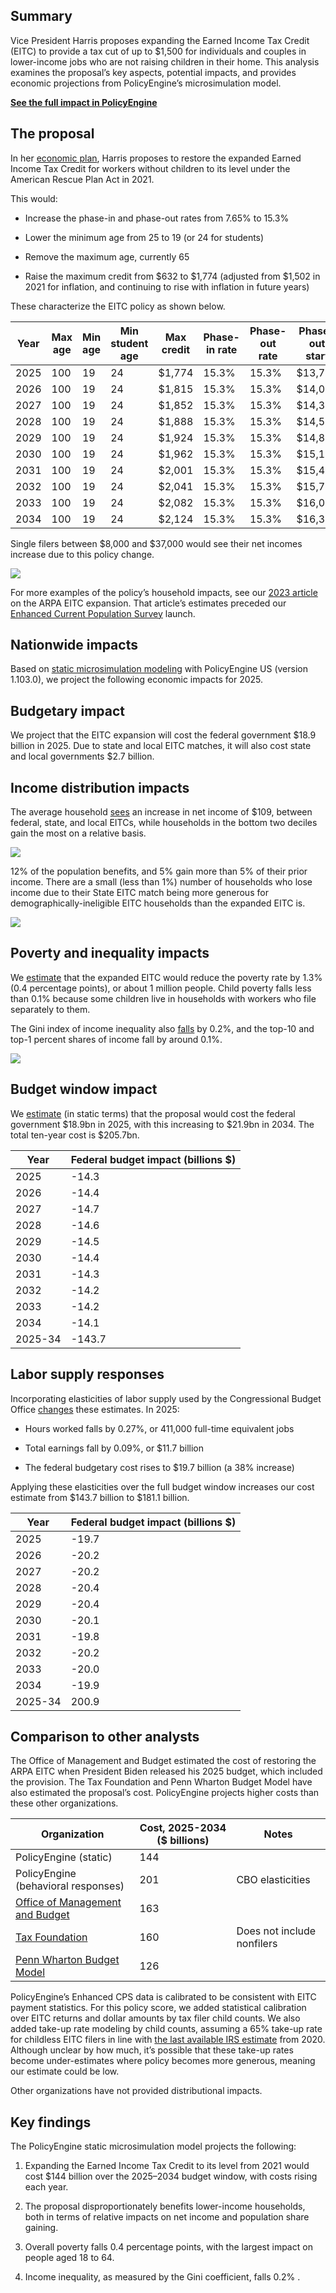 ## Summary

Vice President Harris proposes expanding the Earned Income Tax Credit (EITC) to provide a tax cut of up to $1,500 for individuals and couples in lower-income jobs who are not raising children in their home. This analysis examines the proposal’s key aspects, potential impacts, and provides economic projections from PolicyEngine’s microsimulation model.

[**See the full impact in PolicyEngine**](https://policyengine.org/us/policy?focus=policyOutput.policyBreakdown&reform=67696&region=enhanced_us&timePeriod=2025&baseline=2&household=47732)

## The proposal

In her [economic plan](https://kamalaharris.com/wp-content/uploads/2024/09/Policy_Book_Economic-Opportunity.pdf), Harris proposes to restore the expanded Earned Income Tax Credit for workers without children to its level under the American Rescue Plan Act in 2021.

This would:

- Increase the phase-in and phase-out rates from 7.65% to 15.3%

- Lower the minimum age from 25 to 19 (or 24 for students)

- Remove the maximum age, currently 65

- Raise the maximum credit from $632 to $1,774 (adjusted from $1,502 in 2021 for inflation, and continuing to rise with inflation in future years)

These characterize the EITC policy as shown below.

| Year | Max age | Min age | Min student age | Max credit | Phase-in rate | Phase-out rate | Phase-out start |
| ---- | ------- | ------- | --------------- | ---------- | ------------- | -------------- | --------------- |
| 2025 | 100     | 19      | 24              | $1,774     | 15.3%         | 15.3%          | $13,706         |
| 2026 | 100     | 19      | 24              | $1,815     | 15.3%         | 15.3%          | $14,022         |
| 2027 | 100     | 19      | 24              | $1,852     | 15.3%         | 15.3%          | $14,306         |
| 2028 | 100     | 19      | 24              | $1,888     | 15.3%         | 15.3%          | $14,582         |
| 2029 | 100     | 19      | 24              | $1,924     | 15.3%         | 15.3%          | $14,858         |
| 2030 | 100     | 19      | 24              | $1,962     | 15.3%         | 15.3%          | $15,150         |
| 2031 | 100     | 19      | 24              | $2,001     | 15.3%         | 15.3%          | $15,450         |
| 2032 | 100     | 19      | 24              | $2,041     | 15.3%         | 15.3%          | $15,758         |
| 2033 | 100     | 19      | 24              | $2,082     | 15.3%         | 15.3%          | $16,074         |
| 2034 | 100     | 19      | 24              | $2,124     | 15.3%         | 15.3%          | $16,398         |

Single filers between $8,000 and $37,000 would see their net incomes increase due to this policy change.

![](https://cdn-images-1.medium.com/max/3044/0*rozC7JqH_bOzaUD_)

For more examples of the policy’s household impacts, see our [2023 article](https://policyengine.org/us/research/restoring-arpa-eitc) on the ARPA EITC expansion. That article’s estimates preceded our [Enhanced Current Population Survey](https://policyengine.org/us/research/enhanced-cps-beta) launch.

## Nationwide impacts

Based on [static microsimulation modeling](https://policyengine.org/us/policy?focus=policyOutput.policyBreakdown&reform=67696&region=enhanced_us&timePeriod=2025&baseline=2&household=47732) with PolicyEngine US (version 1.103.0), we project the following economic impacts for 2025.

## Budgetary impact

We project that the EITC expansion will cost the federal government $18.9 billion in 2025. Due to state and local EITC matches, it will also cost state and local governments $2.7 billion.

## Income distribution impacts

The average household [sees](https://policyengine.org/us/policy?focus=policyOutput.distributionalImpact.incomeDecile.relative&reform=67064&region=enhanced_us&timePeriod=2025&baseline=2&household=47732) an increase in net income of $109, between federal, state, and local EITCs, while households in the bottom two deciles gain the most on a relative basis.

![](https://cdn-images-1.medium.com/max/3152/0*r6VvrLKiMIAkn9jx)

12% of the population benefits, and 5% gain more than 5% of their prior income. There are a small (less than 1%) number of households who lose income due to their State EITC match being more generous for demographically-ineligible EITC households than the expanded EITC is.

![](https://cdn-images-1.medium.com/max/3200/0*s42zWiiXqimZLITE)

## Poverty and inequality impacts

We [estimate](https://policyengine.org/us/policy?focus=policyOutput.povertyImpact.regular.byAge&reform=67696&region=enhanced_us&timePeriod=2025&baseline=2) that the expanded EITC would reduce the poverty rate by 1.3% (0.4 percentage points), or about 1 million people. Child poverty falls less than 0.1% because some children live in households with workers who file separately to them.

The Gini index of income inequality also [falls](https://policyengine.org/us/policy?focus=policyOutput.inequalityImpact&reform=67696&region=enhanced_us&timePeriod=2025&baseline=2) by 0.2%, and the top-10 and top-1 percent shares of income fall by around 0.1%.

![](https://cdn-images-1.medium.com/max/3196/0*AeI48oVouiLsbEg-)

## Budget window impact

We [estimate](https://colab.research.google.com/drive/1uf-gmlWPDCasV6KP68M2165wGLqjDf8m#scrollTo=fKBzuOkw9i8n) (in static terms) that the proposal would cost the federal government $18.9bn in 2025, with this increasing to $21.9bn in 2034. The total ten-year cost is $205.7bn.

| Year    | Federal budget impact (billions $) |
| ------- | ---------------------------------- |
| 2025    | -14.3                              |
| 2026    | -14.4                              |
| 2027    | -14.7                              |
| 2028    | -14.6                              |
| 2029    | -14.5                              |
| 2030    | -14.4                              |
| 2031    | -14.3                              |
| 2032    | -14.2                              |
| 2033    | -14.2                              |
| 2034    | -14.1                              |
| 2025-34 | -143.7                             |

## Labor supply responses

Incorporating elasticities of labor supply used by the Congressional Budget Office [changes](https://policyengine.org/us/policy?focus=policyOutput.laborSupplyImpact.hours&reform=67706&region=enhanced_us&timePeriod=2025&baseline=2) these estimates. In 2025:

- Hours worked falls by 0.27%, or 411,000 full-time equivalent jobs

- Total earnings fall by 0.09%, or $11.7 billion

- The federal budgetary cost rises to $19.7 billion (a 38% increase)

Applying these elasticities over the full budget window increases our cost estimate from $143.7 billion to $181.1 billion.

| Year    | Federal budget impact (billions $) |
| ------- | ---------------------------------- |
| 2025    | -19.7                              |
| 2026    | -20.2                              |
| 2027    | -20.2                              |
| 2028    | -20.4                              |
| 2029    | -20.4                              |
| 2030    | -20.1                              |
| 2031    | -19.8                              |
| 2032    | -20.2                              |
| 2033    | -20.0                              |
| 2034    | -19.9                              |
| 2025-34 | 200.9                              |

## Comparison to other analysts

The Office of Management and Budget estimated the cost of restoring the ARPA EITC when President Biden released his 2025 budget, which included the provision. The Tax Foundation and Penn Wharton Budget Model have also estimated the proposal’s cost. PolicyEngine projects higher costs than these other organizations.

| Organization                                                                                                                                               | Cost, 2025-2034 ($ billions) | Notes                      |
| ---------------------------------------------------------------------------------------------------------------------------------------------------------- | ---------------------------- | -------------------------- |
| PolicyEngine (static)                                                                                                                                      | 144                          |                            |
| PolicyEngine (behavioral responses)                                                                                                                        | 201                          | CBO elasticities           |
| [Office of Management and Budget](https://www.whitehouse.gov/wp-content/uploads/2024/03/budget_fy2025.pdf#page=150)                                        | 163                          |                            |
| [Tax Foundation](https://taxfoundation.org/research/all/federal/kamala-harris-tax-plan-2024/)                                                              | 160                          | Does not include nonfilers |
| [Penn Wharton Budget Model](https://budgetmodel.wharton.upenn.edu/estimates/2024/8/20/harris-campaign-revenue-effects-of-ctc-eitc-and-aca-premium-subsidy) | 126                          |                            |

PolicyEngine’s Enhanced CPS data is calibrated to be consistent with EITC payment statistics. For this policy score, we added statistical calibration over EITC returns and dollar amounts by tax filer child counts. We also added take-up rate modeling by child counts, assuming a 65% take-up rate for childless EITC filers in line with [the last available IRS estimate](https://www.taxpayeradvocate.irs.gov/wp-content/uploads/2020/08/JRC20_Volume3.pdf#page=62) from 2020. Although unclear by how much, it’s possible that these take-up rates become under-estimates where policy becomes more generous, meaning our estimate could be low.

Other organizations have not provided distributional impacts.

## Key findings

The PolicyEngine static microsimulation model projects the following:

1. Expanding the Earned Income Tax Credit to its level from 2021 would cost $144 billion over the 2025–2034 budget window, with costs rising each year.

1. The proposal disproportionately benefits lower-income households, both in terms of relative impacts on net income and population share gaining.

1. Overall poverty falls 0.4 percentage points, with the largest impact on people aged 18 to 64.

1. Income inequality, as measured by the Gini coefficient, falls 0.2% .
